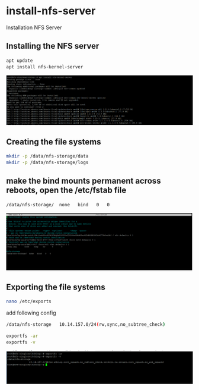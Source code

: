 # install-nfs-server
Installation NFS Server
## Installing the NFS server
```bash
apt update
apt install nfs-kernel-server
```

![Alt text](image.png)

## Creating the file systems

```bash
mkdir -p /data/nfs-storage/data
mkdir -p /data/nfs-storage/logs
```

## make the bind mounts permanent across reboots, open the /etc/fstab file

```bash
/data/nfs-storage/  none   bind   0   0
```
![Alt text](image-1.png)

## Exporting the file systems
```bash
nano /etc/exports
```
add following config

```bash
/data/nfs-storage   10.14.157.0/24(rw,sync,no_subtree_check)
```

```bash
exportfs -ar
exportfs -v
```

![Alt text](image-2.png)

